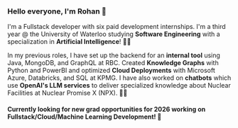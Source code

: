 ### Hello everyone, I'm Rohan 👋

<!--
**rohan-jagtap04/rohan-jagtap04** is a ✨ _special_ ✨ repository because its `README.md` (this file) appears on your GitHub profile. !-->

I'm a Fullstack developer with six paid development internships. I'm a third year @ the University of Waterloo studying <b>Software Engineering</b> with a specialization in <b>Artificial Intelligence</b>! 👨‍🎓

In my previous roles, I have set up the backend for an <b>internal tool</b> using Java, MongoDB, and GraphQL at RBC. Created <b>Knowledge Graphs</b> with Python and PowerBI and optimized <b>Cloud Deployments</b> with Microsoft Azure, Databricks, and SQL at KPMG. I have also worked on <b>chatbots</b> which use <b>OpenAI's LLM services</b> to deliver specialized knowledge about Nuclear Facilities at Nuclear Promise X (NPX). 🧑‍💻


#### Currently looking for new grad opportunities for 2026 working on Fullstack/Cloud/Machine Learning Development! 🤖
